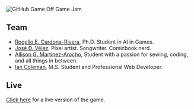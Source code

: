 ![GitHub Game Off Game Jam](https://f.cloud.github.com/assets/121322/1436486/25f88b78-4158-11e3-9b23-43596516362c.png)

## Team
  
* [Rogelio E. Cardona-Rivera](https://twitter.com/recardona), Ph.D. Student in AI in Games.
* [José D. Vélez](http://twitter.com/danivive), Pixel artist. Songwriter. Comicbook nerd.
* [Allison G. Martínez-Arocho](http://twitter.com/vamoavel), Student with a passion for sewing, coding, and all things in between.
* [Ian Coleman](http://twitter.com/iancoleman), M.S. Student and Professional Web Developer. 

## Live

[Click here](http://recardona.github.io/game-off-2013) for a live version of the game.
